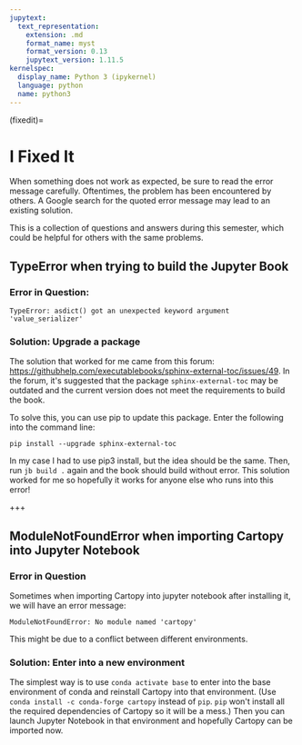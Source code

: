 ```yaml
---
jupytext:
  text_representation:
    extension: .md
    format_name: myst
    format_version: 0.13
    jupytext_version: 1.11.5
kernelspec:
  display_name: Python 3 (ipykernel)
  language: python
  name: python3
---
```


(fixedit)=

# I Fixed It

When something does not work as expected, be sure to read the error
message carefully. Oftentimes, the problem has been encountered by
others. A Google search for the quoted error message may lead to an
existing solution.


This is a collection of questions and answers during this semester,
which could be helpful for others with the same problems.

## TypeError when trying to build the Jupyter Book

### Error in Question:

    TypeError: asdict() got an unexpected keyword argument 'value_serializer'

### Solution: Upgrade a package
The solution that worked for me came from this forum: 
<https://githubhelp.com/executablebooks/sphinx-external-toc/issues/49>.
In the forum, it's suggested that the package `sphinx-external-toc`
may be outdated and the current version does not meet the requirements
to build the book.

To solve this, you can use pip to update this package. Enter the
following into the command line:

    pip install --upgrade sphinx-external-toc


In my case I had to use pip3 install, but the idea should be the
same. Then, run `jb build .` again and the book should build without
error. This solution worked for me so hopefully it works for anyone
else who runs into this error!

+++

## ModuleNotFoundError when importing Cartopy into Jupyter Notebook

### Error in Question
Sometimes when importing Cartopy into jupyter notebook after installing it, we will have an error message:

    ModuleNotFoundError: No module named 'cartopy'
    
This might be due to a conflict between different environments.

### Solution: Enter into a new environment
The simplest way is to use `conda activate base` to enter into the base environment of conda and reinstall Cartopy into that environment. (Use `conda install -c conda-forge cartopy` instead of `pip`. `pip` won't install all the required dependencies of Cartopy so it will be a mess.) Then you can launch Jupyter Notebook in that environment and hopefully Cartopy can be imported now.
